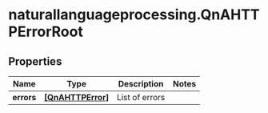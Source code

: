 # naturallanguageprocessing.QnAHTTPErrorRoot

## Properties

Name | Type | Description | Notes
------------ | ------------- | ------------- | -------------
**errors** | [**[QnAHTTPError]**](QnAHTTPError.md) | List of errors | 


